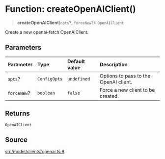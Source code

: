 # Function: createOpenAIClient()

> **createOpenAIClient**(`opts`?, `forceNew`?): `OpenAIClient`

Create a new openai-fetch OpenAIClient.

## Parameters

| Parameter | Type | Default value | Description |
| :------ | :------ | :------ | :------ |
| `opts`? | `ConfigOpts` | `undefined` | Options to pass to the OpenAI client. |
| `forceNew`? | `boolean` | `false` | Force a new client to be created. |

## Returns

`OpenAIClient`

## Source

[src/model/clients/openai.ts:8](https://github.com/dexaai/llm-tools/blob/98f7fd5/src/model/clients/openai.ts#L8)
